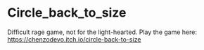# Circle_back_to_size
Difficult rage game, not for the light-hearted.
Play the game here: https://chenzodevo.itch.io/circle-back-to-size

